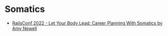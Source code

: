 # Somatics

- [RailsConf 2022 - Let Your Body Lead: Career Planning With Somatics by Amy Newell](https://www.youtube.com/watch?v=XLAOzi-SNMs)
